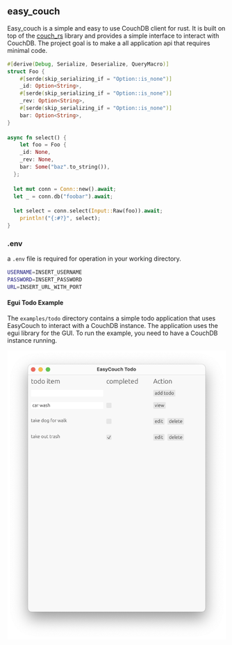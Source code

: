 ## easy_couch

Easy_couch is a simple and easy to use CouchDB client for rust. It is built on top of the [couch_rs](https://github.com/mibes/couch-rs) library and provides a simple interface to interact with CouchDB. The project goal is to make a all application api that requires minimal code.

```rust
#[derive(Debug, Serialize, Deserialize, QueryMacro)]
struct Foo {
    #[serde(skip_serializing_if = "Option::is_none")]
    _id: Option<String>,
    #[serde(skip_serializing_if = "Option::is_none")]
    _rev: Option<String>,
    #[serde(skip_serializing_if = "Option::is_none")]
    bar: Option<String>,
}

async fn select() {
	let foo = Foo {
  	_id: None,
    _rev: None,
    bar: Some("baz".to_string()),
  };

  let mut conn = Conn::new().await;
  let _ = conn.db("foobar").await;

  let select = conn.select(Input::Raw(foo)).await;
 	println!("{:#?}", select);
}


```



### .env

a `.env` file is required for operation in your working directory. 

```bash
USERNAME=INSERT_USERNAME
PASSWORD=INSERT_PASSWORD
URL=INSERT_URL_WITH_PORT
```




#### Egui Todo Example
The `examples/todo` directory contains a simple todo application that uses EasyCouch to interact with a CouchDB instance. The application uses the egui library for the GUI. To run the example, you need to have a CouchDB instance running.

![Alt text](examples/todo/example_screenshot.png "a title")
